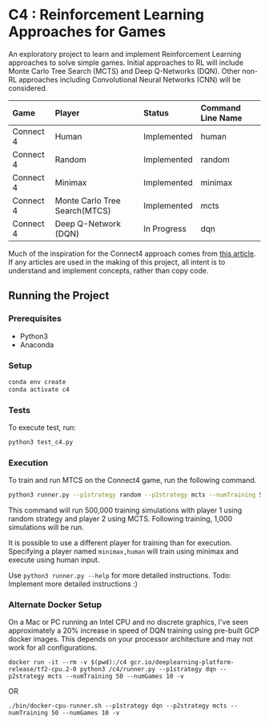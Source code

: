 # C4 : Reinforcement Learning Approaches for Games

An exploratory project to learn and implement Reinforcement Learning approaches to solve simple games. 
Initial approaches to RL will include Monte Carlo Tree Search (MCTS) and Deep Q-Networks (DQN).
Other non-RL approaches including Convolutional Neural Networks (CNN) will be considered. 

| Game          | Player                            | Status        | Command Line Name |  
| :---          | :---                              | :---          | :---              |
| Connect 4     | Human                             | Implemented   | human             |
| Connect 4     | Random                            | Implemented   | random            |
| Connect 4     | Minimax                           | Implemented   | minimax           |
| Connect 4     | Monte Carlo Tree Search(MTCS)     | Implemented   | mcts              |
| Connect 4     | Deep Q-Network (DQN)              | In Progress   | dqn               |

Much of the inspiration for the Connect4 approach comes from [this article](https://codebox.net/pages/connect4). 
If any articles are used in the making of this project, all intent is to understand and implement concepts,
rather than copy code.

## Running the Project

### Prerequisites 

- Python3
- Anaconda

### Setup
```bash
conda env create
conda activate c4
```

### Tests
To execute test, run:
```bash
python3 test_c4.py
```

### Execution

To train and run MTCS on the Connect4 game, run the following command.
```bash
python3 runner.py --p1strategy random --p2strategy mcts --numTraining 500000 --numGames 1000 
```
This command will run 500,000 training simulations with player 1 using random strategy and player 2 using MCTS. 
Following training, 1,000 simulations will be run.

It is possible to use a different player for training than for execution. Specifying a player named `minimax,human` will
train using minimax and execute using human input.

Use `python3 runner.py --help` for more detailed instructions. Todo: Implement more detailed instructions :)

### Alternate Docker Setup

On a Mac or PC running an Intel CPU and no discrete graphics, I've seen approximately a 20% increase in speed of 
DQN training using pre-built GCP docker images. This depends on your processor architecture and may not work for all 
configurations.

```
docker run -it --rm -v $(pwd):/c4 gcr.io/deeplearning-platform-release/tf2-cpu.2-0 python3 /c4/runner.py --p1strategy dqn --p2strategy mcts --numTraining 50 --numGames 10 -v
```
OR
```
./bin/docker-cpu-runner.sh --p1strategy dqn --p2strategy mcts --numTraining 50 --numGames 10 -v
```
